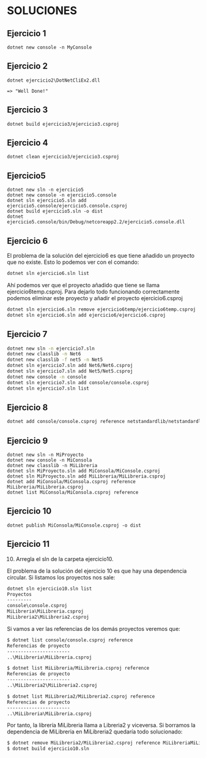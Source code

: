 # SOLUCIONES

## Ejercicio 1

```
dotnet new console -n MyConsole
```

## Ejercicio 2

```
dotnet ejercicio2\DotNetCliEx2.dll

=> "Well Done!"
```

## Ejercicio 3

```
dotnet build ejercicio3/ejercicio3.csproj
```

## Ejercicio 4

```
dotnet clean ejercicio3/ejercicio3.csproj
```

## Ejercicio5

```
dotnet new sln -n ejercicio5
dotnet new console -n ejercicio5.console
dotnet sln ejercicio5.sln add ejercicio5.console/ejercicio5.console.csproj
dotnet build ejercicio5.sln -o dist
dotnet ejercicio5.console/bin/Debug/netcoreapp2.2/ejercicio5.console.dll
```

## Ejercicio 6

El problema de la solución del ejercicio6 es que tiene añadido un proyecto que no existe. Esto lo podemos ver con el comando:

```bash
dotnet sln ejercicio6.sln list
```

Ahí podemos ver que el proyecto añadido que tiene se llama ejercicio6temp.csproj. Para dejarlo todo funcionando correctamente podemos eliminar este proyecto y añadir el proyecto ejercicio6.csproj

```bash
dotnet sln ejercicio6.sln remove ejercicio6temp/ejercicio6temp.csproj
dotnet sln ejercicio6.sln add ejercicio6/ejercicio6.csproj
```

## Ejercicio 7

```bash
dotnet new sln -n ejercicio7.sln
dotnet new classlib -n Net6
dotnet new classlib -f net5 -n Net5
dotnet sln ejercicio7.sln add Net6/Net6.csproj
dotnet sln ejercicio7.sln add Net5/Net5.csproj
dotnet new console -n console
dotnet sln ejercicio7.sln add console/console.csproj
dotnet sln ejercicio7.sln list
```

## Ejercicio 8

```bash
dotnet add console/console.csproj reference netstandardlib/netstandardlib.csproj
```

## Ejercicio 9

```
dotnet new sln -n MiProyecto
dotnet new console -n MiConsola
dotnet new classlib -n MiLibreria
dotnet sln MiProyecto.sln add MiConsola/MiConsole.csproj
dotnet sln MiProyecto.sln add MiLibreria/MiLibreria.csproj
dotnet add MiConsola/MiConsola.csproj reference MiLibreria/MiLibreria.csproj
dotnet list MiConsola/MiConsola.csproj reference
```

## Ejercicio 10

```
dotnet publish MiConsola/MiConsole.csproj -o dist
```

## Ejercicio 11

10. Arregla el sln de la carpeta ejercicio10.

El problema de la solución del ejercicio 10 es que hay una dependencia circular. Si listamos los proyectos nos sale:

```bash
dotnet sln ejercicio10.sln list
Proyectos
---------
console\console.csproj
MiLibreria\MiLibreria.csproj
MiLibreria2\MiLibreria2.csproj
```

Si vamos a ver las referencias de los demás proyectos veremos que:

```bash
$ dotnet list console/console.csproj reference
Referencias de proyecto
-----------------------
..\MiLibreria\MiLibreria.csproj

$ dotnet list MiLibreria/MiLibreria.csproj reference
Referencias de proyecto
-----------------------
..\MiLibreria2\MiLibreria2.csproj

$ dotnet list MiLibreria2/MiLibreria2.csproj reference
Referencias de proyecto
-----------------------
..\MiLibreria\MiLibreria.csproj
```

Por tanto, la librería MiLibreria llama a Libreria2 y viceversa. Si borramos la dependencia de MiLibreria en MiLibreria2 quedaría todo solucionado:

```bash
$ dotnet remove MiLibreria2/MiLibreria2.csproj reference MiLibreriaMiLibreria.csproj
$ dotnet build ejercicio10.sln
```